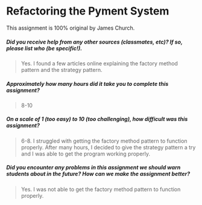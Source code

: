 # Refactoring the Pyment System

This assignment is 100% original by James Church.

##### Did you receive help from any other sources (classmates, etc)? If so, please list who (be specific!). #####
> Yes. I found a few articles online explaining the factory method pattern and the strategy pattern.


##### Approximately how many hours did it take you to complete this assignment? #####
> 8-10


##### On a scale of 1 (too easy) to 10 (too challenging), how difficult was this assignment? #####
> 6-8. I struggled with getting the factory method pattern to function properly. After many hours, I decided to give the strategy pattern a try and I was able to get the program working properly.


##### Did you encounter any problems in this assignment we should warn students about in the future? How can we make the assignment better? #####
> Yes. I was not able to get the factory method pattern to function properly.
